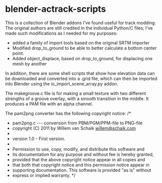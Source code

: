 # blender-actrack-scripts

This is a collection of Blender addons I've found useful for track modding.
The original authors are still credited in the individual Python/C files; I've
made such modifications as I needed for my purposes:
 - added a family of import tools based on the original SRTM importer
 - Modified drop_to_ground to be able to better calculate a bottom center
   point.
 - Added object_displace, based on drop_to_ground, for displacing one mesh
   by another

In addition, there are some shell scripts that show how elevation data can be
downloaded and converted into a .grid file, which can then be imported into
Blender using the io_import_scene_array.py addon.

The makegroove.c file is for making a small texture with two different
strengths of a groove overlay, with a smooth transition in the middle. It
produces a PAM file with an alpha channel.

The pam2png converter has the following copyright notice:
/*
 *  pam2png.c --- conversion from PBM/PGM/PPM-file to PNG-file
 *  copyright (C) 2011 by Willem van Schaik <willem@schaik.com>
 *
 *  version 1.0 - First version.
 *
 *  Permission to use, copy, modify, and distribute this software and
 *  its documentation for any purpose and without fee is hereby granted,
 *  provided that the above copyright notice appear in all copies and
 *  that both that copyright notice and this permission notice appear in
 *  supporting documentation. This software is provided "as is" without
 *  express or implied warranty.
 */
